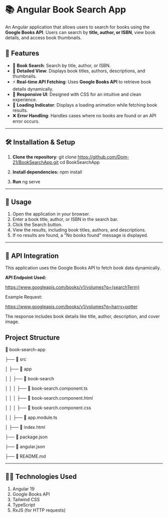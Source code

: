 # 📚 Angular Book Search App

An Angular application that allows users to search for books using the **Google Books API**. Users can search by **title, author, or ISBN**, view book details, and access book thumbnails.

## 🚀 Features
- 🔎 **Book Search**: Search by title, author, or ISBN.
- 📖 **Detailed View**: Displays book titles, authors, descriptions, and thumbnails.
- ⚡ **Real-time API Fetching**: Uses **Google Books API** to retrieve book details dynamically.
- 🎨 **Responsive UI**: Designed with CSS for an intuitive and clean experience.
- 🔄 **Loading Indicator**: Displays a loading animation while fetching book results.
- ❌ **Error Handling**: Handles cases where no books are found or an API error occurs.

---

## 🛠️ Installation & Setup

1. **Clone the repository**:
   git clone https://github.com/Dom-21/BookSearchApp.git
   cd BookSearchApp

2. **Install dependencies:**
   npm install
3. **Run**
   ng serve
---
## 📌 Usage
1. Open the application in your browser.
2. Enter a book title, author, or ISBN in the search bar.
3. Click the Search button.
4. View the results, including book titles, authors, and descriptions.
5. If no results are found, a "No books found" message is displayed.
---
## 🔗 API Integration
This application uses the Google Books API to fetch book data dynamically.

**API Endpoint Used:**

https://www.googleapis.com/books/v1/volumes?q={searchTerm}

Example Request:

https://www.googleapis.com/books/v1/volumes?q=harry+potter

The response includes book details like title, author, description, and cover image.

## Project Structure
📂 book-search-app

 ├── 📁 src
 
 │   ├── 📁 app
 
 │   │   ├── 📁 book-search
 
 │   │   │   ├── 📄 book-search.component.ts
 
 │   │   │   ├── 📄 book-search.component.html
 
 │   │   │   ├── 📄 book-search.component.css
 
 │   │   ├── 📄 app.module.ts
 
 │   ├── 📄 index.html
 
 ├── 📄 package.json
 
 ├── 📄 angular.json
 
 ├── 📄 README.md

---

## 👨‍💻 Technologies Used
1. Angular 19
2. Google Books API
3. Tailwind CSS
4. TypeScript
5. RxJS (for HTTP requests)
